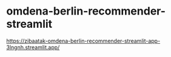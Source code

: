 # omdena-berlin-recommender-streamlit

https://zibaatak-omdena-berlin-recommender-streamlit-app-3lngnh.streamlit.app/